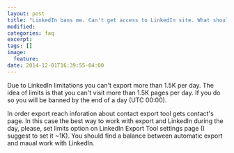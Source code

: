 ```yaml
---
layout: post
title: "LinkedIn bans me. Can't get access to LinkedIn site. What should I do?"
modified:
categories: faq
excerpt:
tags: []
image:
  feature:
date: 2014-12-01T16:39:55-04:00
---
```


Due to LinkedIn limitations you can't export more than 1.5K per day. The idea of limits is that you can't visit more than 1.5K pages per day. If you do so you will be banned by the end of a day (UTC 00:00). 

In order export reach inforation about contact export tool gets contact's page. In this case the best way to work with export and LinkedIn during the day, please, set limits option on LinkedIn Export Tool settings page (I suggest to set it ~1K).
You should find a balance between automatic export and maual work with LinkedIn.


